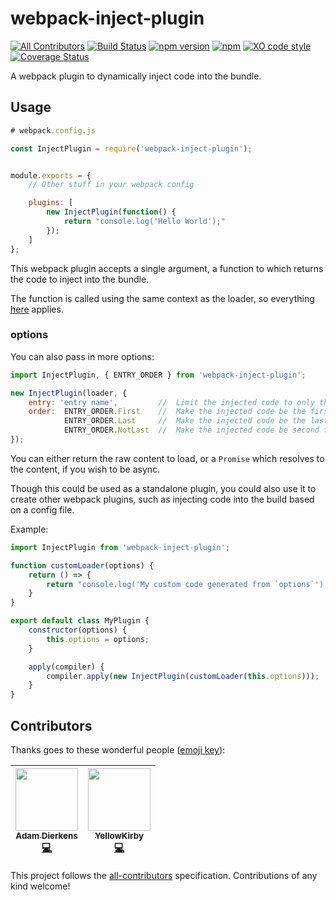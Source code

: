 # webpack-inject-plugin 
[![All Contributors](https://img.shields.io/badge/all_contributors-2-orange.svg?style=flat-square)](#contributors)
[![Build Status](https://travis-ci.org/adierkens/webpack-inject-plugin.svg?branch=master)](https://travis-ci.org/adierkens/webpack-inject-plugin) [![npm version](https://badge.fury.io/js/webpack-inject-plugin.svg)](https://badge.fury.io/js/webpack-inject-plugin) [![npm](https://img.shields.io/npm/dt/webpack-inject-plugin.svg)](https://www.npmjs.com/package/webpack-inject-plugin) [![XO code style](https://img.shields.io/badge/code_style-XO-5ed9c7.svg)](https://github.com/xojs/xo) [![Coverage Status](https://coveralls.io/repos/github/adierkens/webpack-inject-plugin/badge.svg?branch=master)](https://coveralls.io/github/adierkens/webpack-inject-plugin?branch=master)

A webpack plugin to dynamically inject code into the bundle.

## Usage

```javascript
# webpack.config.js

const InjectPlugin = require('webpack-inject-plugin');


module.exports = {
    // Other stuff in your webpack config

    plugins: [
        new InjectPlugin(function() {
            return "console.log('Hello World');"
        });
    ]
};
```

This webpack plugin accepts a single argument, a function to which returns the code to inject into the bundle.

The function is called using the same context as the loader, so everything [here](https://webpack.js.org/api/loaders/#the-loader-context) applies.


### options
You can also pass in more options:

```javascript
import InjectPlugin, { ENTRY_ORDER } from 'webpack-inject-plugin';

new InjectPlugin(loader, {
    entry: 'entry name',         //  Limit the injected code to only the entry w/ this name
    order:  ENTRY_ORDER.First    //  Make the injected code be the first entry point
            ENTRY_ORDER.Last     //  Make the injected code be the last entry point
            ENTRY_ORDER.NotLast  //  Make the injected code be second to last. (The last entry module is the API of the bundle. Useful when you don't want to override that.) This is the default.
});

```

You can either return the raw content to load, or a `Promise` which resolves to the content, if you wish to be async.

Though this could be used as a standalone plugin, you could also use it to create other webpack plugins, such as injecting code into the build based on a config file.

Example:
```javascript
import InjectPlugin from 'webpack-inject-plugin';

function customLoader(options) {
    return () => {
        return "console.log('My custom code generated from `options`');"
    }
}

export default class MyPlugin {
    constructor(options) {
        this.options = options;
    }

    apply(compiler) {
        compiler.apply(new InjectPlugin(customLoader(this.options)));
    }
}
```

## Contributors

Thanks goes to these wonderful people ([emoji key](https://github.com/kentcdodds/all-contributors#emoji-key)):

<!-- ALL-CONTRIBUTORS-LIST:START - Do not remove or modify this section -->
<!-- prettier-ignore -->
| [<img src="https://avatars1.githubusercontent.com/u/13004162?v=4" width="100px;"/><br /><sub><b>Adam Dierkens</b></sub>](https://adamdierkens.com)<br />[💻](https://github.com/adierkens/webpack-inject-plugin/commits?author=adierkens "Code") | [<img src="https://avatars1.githubusercontent.com/u/1654019?v=4" width="100px;"/><br /><sub><b>YellowKirby</b></sub>](https://github.com/YellowKirby)<br />[💻](https://github.com/adierkens/webpack-inject-plugin/commits?author=YellowKirby "Code") |
| :---: | :---: |
<!-- ALL-CONTRIBUTORS-LIST:END -->

This project follows the [all-contributors](https://github.com/kentcdodds/all-contributors) specification. Contributions of any kind welcome!